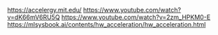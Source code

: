 https://accelergy.mit.edu/
https://www.youtube.com/watch?v=dK66mV6RU5Q
https://www.youtube.com/watch?v=2zm_HPKM0-E
https://mlsysbook.ai/contents/hw_acceleration/hw_acceleration.html


